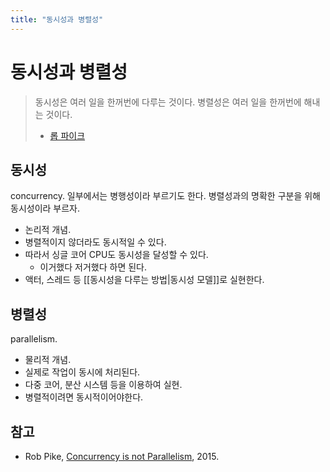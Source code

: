 ```yaml
---
title: "동시성과 병렬성"
---
```

# 동시성과 병렬성

> 동시성은 여러 일을 한꺼번에 다루는 것이다.
> 병렬성은 여러 일을 한꺼번에 해내는 것이다.
> - [롭 파이크](https://go.dev/blog/waza-talk)

## 동시성
concurrency. 일부에서는 병행성이라 부르기도 한다. 병렬성과의 명확한 구분을 위해 동시성이라 부르자.
- 논리적 개념.
- 병렬적이지 않더라도 동시적일 수 있다.
- 따라서 싱글 코어 CPU도 동시성을 달성할 수 있다.
	- 이거했다 저거했다 하면 된다.
- 액터, 스레드 등 [[동시성을 다루는 방법|동시성 모델]]로 실현한다.

## 병렬성
parallelism.
- 물리적 개념.
- 실제로 작업이 동시에 처리된다.
- 다중 코어, 분산 시스템 등을 이용하여 실현.
- 병렬적이려면 동시적이어야한다.

## 참고
- Rob Pike, [Concurrency is not Parallelism](https://www.youtube.com/watch?v=oV9rvDllKEg), 2015.